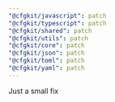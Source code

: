 ```yaml
---
"@cfgkit/javascript": patch
"@cfgkit/typescript": patch
"@cfgkit/shared": patch
"@cfgkit/utils": patch
"@cfgkit/core": patch
"@cfgkit/json": patch
"@cfgkit/toml": patch
"@cfgkit/yaml": patch
---
```


Just a small fix
